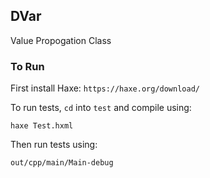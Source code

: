 ## DVar

Value Propogation Class

### To Run

First install Haxe:
`https://haxe.org/download/`

To run tests, `cd` into `test` and compile using:

`haxe Test.hxml`

Then run tests using:

`out/cpp/main/Main-debug`
